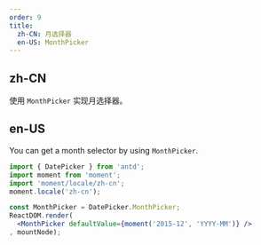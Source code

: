 ```yaml
---
order: 9
title:
  zh-CN: 月选择器
  en-US: MonthPicker
---
```


## zh-CN

使用 `MonthPicker` 实现月选择器。

## en-US

You can get a month selector by using `MonthPicker`.

````jsx
import { DatePicker } from 'antd';
import moment from 'moment';
import 'moment/locale/zh-cn';
moment.locale('zh-cn');

const MonthPicker = DatePicker.MonthPicker;
ReactDOM.render(
  <MonthPicker defaultValue={moment('2015-12', 'YYYY-MM')} />
, mountNode);
````
